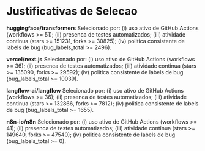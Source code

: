 # Justificativas de Selecao
**huggingface/transformers**  Selecionado por: (i) uso ativo de GitHub Actions (workflows >= 51);  (ii) presenca de testes automatizados;  (iii) atividade continua (stars >= 151231, forks >= 30825);  (iv) politica consistente de labels de bug (bug_labels_total >= 2496).

**vercel/next.js**  Selecionado por: (i) uso ativo de GitHub Actions (workflows >= 36);  (ii) presenca de testes automatizados;  (iii) atividade continua (stars >= 135090, forks >= 29592);  (iv) politica consistente de labels de bug (bug_labels_total >= 10039).

**langflow-ai/langflow**  Selecionado por: (i) uso ativo de GitHub Actions (workflows >= 36);  (ii) presenca de testes automatizados;  (iii) atividade continua (stars >= 132866, forks >= 7812);  (iv) politica consistente de labels de bug (bug_labels_total >= 1655).

**n8n-io/n8n**  Selecionado por: (i) uso ativo de GitHub Actions (workflows >= 41);  (ii) presenca de testes automatizados;  (iii) atividade continua (stars >= 149640, forks >= 47540);  (iv) politica consistente de labels de bug (bug_labels_total >= 0).

